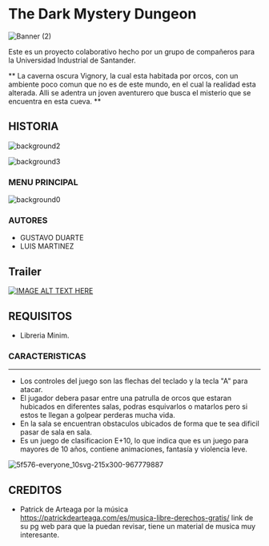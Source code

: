 The Dark Mystery Dungeon
================
![Banner (2)](https://user-images.githubusercontent.com/68113724/92931880-c11ce200-f409-11ea-814e-96443719d2a3.png)

Este es un proyecto colaborativo hecho por un grupo de compañeros para la Universidad Industrial de Santander.

** La caverna oscura Vignory, la cual esta habitada por orcos, con un ambiente poco comun que no es de este mundo, en el cual la realidad esta alterada. Alli se adentra un joven aventurero que busca el misterio que se encuentra en esta cueva. **

## HISTORIA
![background2](https://user-images.githubusercontent.com/68113724/92611260-39ef3300-f27e-11ea-9299-e4f313a2599c.png)

![background3](https://user-images.githubusercontent.com/68113724/92611299-43789b00-f27e-11ea-9bf8-7dc4b00746b1.png)


### MENU PRINCIPAL

![background0](https://user-images.githubusercontent.com/68113724/92610925-dd8c1380-f27d-11ea-86c6-6ae4df2746e8.png)


### AUTORES

- GUSTAVO DUARTE 
- LUIS MARTINEZ

## Trailer

[![IMAGE ALT TEXT HERE](https://i.ytimg.com/vi/NxAKW2BVtTg/hqdefault.jpg?sqp=-oaymwEjCNACELwBSFryq4qpAxUIARUAAAAAGAElAADIQj0AgKJDeAE=&rs=AOn4CLB1dHFHZRV04LgdVXyKIInW6Znjnw)](https://www.youtube.com/watch?v=NxAKW2BVtTg&feature=emb_logo)

## REQUISITOS

- Libreria Minim.

### CARACTERISTICAS
----
- Los controles del juego son las flechas del teclado y la tecla "A" para atacar.
- El jugador debera pasar entre una patrulla de orcos que estaran hubicados en diferentes salas, podras esquivarlos o matarlos pero si estos te llegan a golpear perderas mucha vida.
- En la sala se encuentran obstaculos ubicados de forma que te sea dificil pasar de sala en sala.
- Es un juego de clasificacion E+10, lo que indica que es un juego para mayores de 10 años, contiene animaciones, fantasía y violencia leve.

![5f576-everyone_10svg-215x300-967779887](https://user-images.githubusercontent.com/68113724/92610649-8dad4c80-f27d-11ea-80c4-4d76a3b55baa.png)

## CREDITOS
- Patrick de Arteaga por la música
https://patrickdearteaga.com/es/musica-libre-derechos-gratis/ link de su pg web para que la puedan revisar, tiene un material de musica muy interesante.


